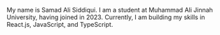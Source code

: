 My name is Samad Ali Siddiqui. I am a student at Muhammad Ali Jinnah  University, having joined in 2023. Currently, I am building my skills in React.js, JavaScript, and TypeScript.
  
